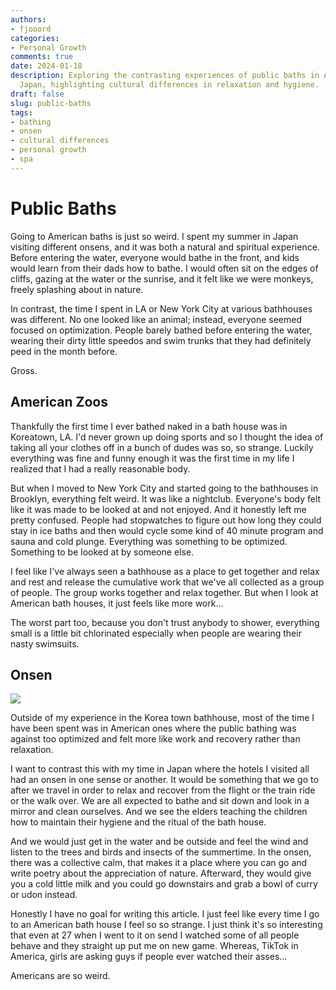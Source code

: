 ```yaml
---
authors:
- fjooord
categories:
- Personal Growth
comments: true
date: 2024-01-18
description: Exploring the contrasting experiences of public baths in America vs.
  Japan, highlighting cultural differences in relaxation and hygiene.
draft: false
slug: public-baths
tags:
- bathing
- onsen
- cultural differences
- personal growth
- spa
---
```


# Public Baths

Going to American baths is just so weird. I spent my summer in Japan visiting different onsens, and it was both a natural and spiritual experience. Before entering the water, everyone would bathe in the front, and kids would learn from their dads how to bathe. I would often sit on the edges of cliffs, gazing at the water or the sunrise, and it felt like we were monkeys, freely splashing about in nature.

In contrast, the time I spent in LA or New York City at various bathhouses was different. No one looked like an animal; instead, everyone seemed focused on optimization. People barely bathed before entering the water, wearing their dirty little speedos and swim trunks that they had definitely peed in the month before.

Gross.

<!-- more -->

## American Zoos

Thankfully the first time I ever bathed naked in a bath house was in Koreatown, LA. I'd never grown up doing sports and so I thought the idea of taking all your clothes off in a bunch of dudes was so, so strange. Luckily everything was fine and funny enough it was the first time in my life I realized that I had a really reasonable body.

But when I moved to New York City and started going to the bathhouses in Brooklyn, everything felt weird. It was like a nightclub. Everyone's body felt like it was made to be looked at and not enjoyed. And it honestly left me pretty confused. People had stopwatches to figure out how long they could stay in ice baths and then would cycle some kind of 40 minute program and sauna and cold plunge. Everything was something to be optimized. Something to be looked at by someone else.

I feel like I've always seen a bathhouse as a place to get together and relax and rest and release the cumulative work that we've all collected as a group of people. The group works together and relax together. But when I look at American bath houses, it just feels like more work...

The worst part too, because you don't trust anybody to shower, everything small is a little bit chlorinated especially when people are wearing their nasty swimsuits.

## Onsen

![](https://pbs.twimg.com/media/EwtcmlyXIAABwVo?format=jpg&name=large)

Outside of my experience in the Korea town bathhouse, most of the time I have been spent was in American ones where the public bathing was against too optimized and felt more like work and recovery rather than relaxation.

I want to contrast this with my time in Japan where the hotels I visited all had an onsen in one sense or another. It would be something that we go to after we travel in order to relax and recover from the flight or the train ride or the walk over. We are all expected to bathe and sit down and look in a mirror and clean ourselves. And we see the elders teaching the children how to maintain their hygiene and the ritual of the bath house.

And we would just get in the water and be outside and feel the wind and listen to the trees and birds and insects of the summertime. In the onsen, there was a collective calm, that makes it a place where you can go and write poetry about the appreciation of nature. Afterward, they would give you a cold little milk and you could go downstairs and grab a bowl of curry or udon instead.

Honestly I have no goal for writing this article. I just feel like every time I go to an American bath house I feel so so strange.
I just think it's so interesting that even at 27 when I went to it on send I watched some of all people behave and they straight up put me on new game. Whereas, TikTok in America, girls are asking guys if people ever watched their asses...

Americans are so weird.